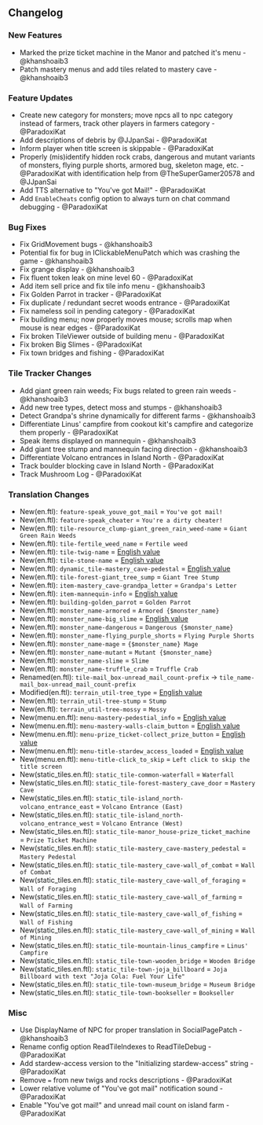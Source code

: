 ## Changelog

### New Features

- Marked the prize ticket machine in the Manor and patched it's menu - @khanshoaib3
- Patch mastery menus and add tiles related to mastery cave - @khanshoaib3

### Feature Updates

- Create new category for monsters; move npcs all to npc category instead of farmers, track other players in farmers category - @ParadoxiKat
- Add descriptions of debris by @JJpanSai - @ParadoxiKat
- Inform player when title screen is skippable - @ParadoxiKat
- Properly (mis)identify hidden rock crabs, dangerous and mutant variants of monsters, flying purple shorts, armored bug, skeleton mage, etc. - @ParadoxiKat with identification help from @TheSuperGamer20578 and @JJpanSai
- Add TTS alternative to "You've got Mail!" - @ParadoxiKat
- Add `EnableCheats` config option to always turn on chat command debugging - @ParadoxiKat

### Bug Fixes

- Fix GridMovement bugs - @khanshoaib3
- Potential fix for bug in IClickableMenuPatch which was crashing the game - @khanshoaib3
- Fix grange display - @khanshoaib3
- Fix fluent token leak on mine level 60 - @ParadoxiKat
- Add item sell price and fix tile info menu - @khanshoaib3
- Fix Golden Parrot in tracker - @ParadoxiKat
- Fix duplicate / redundant secret woods entrance - @ParadoxiKat
- Fix nameless soil in pending category - @ParadoxiKat
- Fix building menu; now properly moves mouse; scrolls map when mouse is near edges - @ParadoxiKat
- Fix broken TileViewer outside of building menu - @ParadoxiKat
- Fix broken Big Slimes - @ParadoxiKat
- Fix town bridges and fishing - @ParadoxiKat

### Tile Tracker Changes

- Add giant green rain weeds; Fix bugs related to green rain weeds - @khanshoaib3
- Add new tree types, detect moss and stumps - @khanshoaib3
- Detect Grandpa's shrine dynamically for different farms - @khanshoaib3
- Differentiate Linus' campfire from cookout kit's campfire and categorize them properly - @ParadoxiKat
- Speak items displayed on mannequin - @khanshoaib3
- Add giant tree stump and mannequin facing direction - @khanshoaib3
- Differentiate Volcano entrances in Island North - @ParadoxiKat
- Track boulder blocking cave in Island North - @ParadoxiKat
- Track Mushroom Log - @ParadoxiKat

### Translation Changes

- New(en.ftl): `feature-speak_youve_got_mail` = `You've got mail!`
- New(en.ftl): `feature-speak_cheater` = `You're a dirty cheater!`
- New(en.ftl): `tile-resource_clump-giant_green_rain_weed-name` = `Giant Green Rain Weeds`
- New(en.ftl): `tile-fertile_weed_name` = `Fertile weed`
- New(en.ftl): `tile-twig-name` = [English value](https://github.com/khanshoaib3/stardew-access/blob/3599f9fedff8f4ae447ee97aec9c1a328c0ff7bc/stardew-access/i18n/en.ftl#L131-L138)
- New(en.ftl): `tile-stone-name` = [English value](https://github.com/khanshoaib3/stardew-access/blob/3599f9fedff8f4ae447ee97aec9c1a328c0ff7bc/stardew-access/i18n/en.ftl#L139-L176)
- New(en.ftl): `dynamic_tile-mastery_cave-pedestal` = [English value](https://github.com/khanshoaib3/stardew-access/blob/3599f9fedff8f4ae447ee97aec9c1a328c0ff7bc/stardew-access/i18n/en.ftl#L203-L206)
- New(en.ftl): `tile-forest-giant_tree_sump` = `Giant Tree Stump`
- New(en.ftl): `item-mastery_cave-grandpa_letter` = `Grandpa's Letter`
- New(en.ftl): `item-mannequin-info` = [English value](https://github.com/khanshoaib3/stardew-access/blob/3599f9fedff8f4ae447ee97aec9c1a328c0ff7bc/stardew-access/i18n/en.ftl#L301-L309)
- New(en.ftl): `building-golden_parrot` = `Golden Parrot`
- New(en.ftl): `monster_name-armored` = `Armored {$monster_name}`
- New(en.ftl): `monster_name-big_slime` = [English value](https://github.com/khanshoaib3/stardew-access/blob/3599f9fedff8f4ae447ee97aec9c1a328c0ff7bc/stardew-access/i18n/en.ftl#L338-L344)
- New(en.ftl): `monster_name-dangerous` = `Dangerous {$monster_name}`
- New(en.ftl): `monster_name-flying_purple_shorts` = `Flying Purple Shorts`
- New(en.ftl): `monster_name-mage` = `{$monster_name} Mage`
- New(en.ftl): `monster_name-mutant` = `Mutant {$monster_name}`
- New(en.ftl): `monster_name-slime` = `Slime`
- New(en.ftl): `monster_name-truffle_crab` = `Truffle Crab`
- Renamed(en.ftl): `tile-mail_box-unread_mail_count-prefix` -> `tile_name-mail_box-unread_mail_count-prefix`
- Modified(en.ftl): `terrain_util-tree_type` = [English value](https://github.com/khanshoaib3/stardew-access/blob/3599f9fedff8f4ae447ee97aec9c1a328c0ff7bc/stardew-access/i18n/en.ftl#L385-L400)
- New(en.ftl): `terrain_util-tree-stump` = `Stump`
- New(en.ftl): `terrain_util-tree-mossy` = `Mossy`
- New(menu.en.ftl): `menu-mastery-pedestial_info` = [English value](https://github.com/khanshoaib3/stardew-access/blob/3599f9fedff8f4ae447ee97aec9c1a328c0ff7bc/stardew-access/i18n/menu.en.ftl#L468-L472)
- New(menu.en.ftl): `menu-mastery-walls-claim_button` = [English value](https://github.com/khanshoaib3/stardew-access/blob/3599f9fedff8f4ae447ee97aec9c1a328c0ff7bc/stardew-access/i18n/menu.en.ftl#L473-L475)
- New(menu.en.ftl): `menu-prize_ticket-collect_prize_button` = [English value](https://github.com/khanshoaib3/stardew-access/blob/3599f9fedff8f4ae447ee97aec9c1a328c0ff7bc/stardew-access/i18n/menu.en.ftl#L500-L504)
- New(menu.en.ftl): `menu-title-stardew_access_loaded` = [English value](https://github.com/khanshoaib3/stardew-access/blob/3599f9fedff8f4ae447ee97aec9c1a328c0ff7bc/stardew-access/i18n/menu.en.ftl#L594-L597)
- New(menu.en.ftl): `menu-title-click_to_skip` = `Left click to skip the title screen`
- New(static_tiles.en.ftl): `static_tile-common-waterfall` = `Waterfall`
- New(static_tiles.en.ftl): `static_tile-forest-mastery_cave_door` = `Mastery Cave`
- New(static_tiles.en.ftl): `static_tile-island_north-volcano_entrance_east` = `Volcano Entrance (East)`
- New(static_tiles.en.ftl): `static_tile-island_north-volcano_entrance_west` = `Volcano Entrance (West)`
- New(static_tiles.en.ftl): `static_tile-manor_house-prize_ticket_machine` = `Prize Ticket Machine`
- New(static_tiles.en.ftl): `static_tile-mastery_cave-mastery_pedestal` = `Mastery Pedestal`
- New(static_tiles.en.ftl): `static_tile-mastery_cave-wall_of_combat` = `Wall of Combat`
- New(static_tiles.en.ftl): `static_tile-mastery_cave-wall_of_foraging` = `Wall of Foraging`
- New(static_tiles.en.ftl): `static_tile-mastery_cave-wall_of_farming` = `Wall of Farming`
- New(static_tiles.en.ftl): `static_tile-mastery_cave-wall_of_fishing` = `Wall of Fishing`
- New(static_tiles.en.ftl): `static_tile-mastery_cave-wall_of_mining` = `Wall of Mining`
- New(static_tiles.en.ftl): `static_tile-mountain-linus_campfire` = `Linus' Campfire`
- New(static_tiles.en.ftl): `static_tile-town-wooden_bridge` = `Wooden Bridge`
- New(static_tiles.en.ftl): `static_tile-town-joja_billboard` = `Joja Billboard with text "Joja Cola: Fuel Your Life"`
- New(static_tiles.en.ftl): `static_tile-town-museum_bridge` = `Museum Bridge`
- New(static_tiles.en.ftl): `static_tile-town-bookseller` = `Bookseller`

### Misc

- Use DisplayName of NPC for proper translation in SocialPagePatch - @khanshoaib3
- Rename config option ReadTileIndexes to ReadTileDebug - @ParadoxiKat
- Add stardew-access version to the "Initializing stardew-access" string - @ParadoxiKat
- Remove `=` from new twigs and rocks descriptions - @ParadoxiKat
- Lower relative volume of "You've got mail" notification sound - @ParadoxiKat
- Enable "You've got mail!" and unread mail count on island farm - @ParadoxiKat

